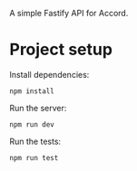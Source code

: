 A simple Fastify API for Accord.

# Project setup

Install dependencies:

```
npm install
```

Run the server:

```
npm run dev
```

Run the tests:

```
npm run test
```
